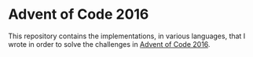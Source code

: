 Advent of Code 2016
===================

This repository contains the implementations, in various languages, that I wrote in order to solve the challenges in [Advent of Code 2016](http://adventofcode.com/2016).
